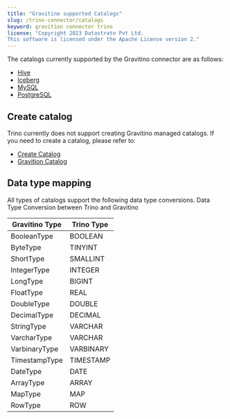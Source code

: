 ```yaml
---
title: "Gravitino supported Catalogs"
slug: /trino-connector/catalogs
keyword: gravition connector trino
license: "Copyright 2023 Datastrato Pvt Ltd.
This software is licensed under the Apache License version 2."
---
```


The catalogs currently supported by the Gravitino connector are as follows:

- [Hive](/docs/trino-connector/catalogs/hive)
- [Iceberg](/docs/trino-connector/catalogs/iceberg)
- [MySQL](/docs/trino-connector/catalogs/mysql)
- [PostgreSQL](/docs/trino-connector/catalogs/postgresql)

## Create catalog
Trino currently does not support creating Gravitino managed catalogs. 
If you need to create a catalog, please refer to:
- [Create Catalog](/docs)
- [Gravition Catalog](/docs)

## Data type mapping
All types of catalogs support the following data type conversions.
Data Type Conversion between Trino and Gravitino

| Gravitino Type    | Trino Type |
| ----------------- |------------|
| BooleanType       | BOOLEAN    |
| ByteType          | TINYINT    |
| ShortType         | SMALLINT   |
| IntegerType       | INTEGER    |
| LongType          | BIGINT     |
| FloatType         | REAL       |
| DoubleType        | DOUBLE     |
| DecimalType       | DECIMAL    |
| StringType        | VARCHAR    |
| VarcharType       | VARCHAR    |
| VarbinaryType     | VARBINARY  |
| TimestampType     | TIMESTAMP  |
| DateType          | DATE       |
| ArrayType         | ARRAY      |
| MapType           | MAP        |
| RowType           | ROW        |
